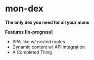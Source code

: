# mon-dex

**The only dex you need for all your mons**

**Features [in-progress]**

- SPA-like w/ nested routes
- Dynamic content w/ API integration
- A Completed Thing
